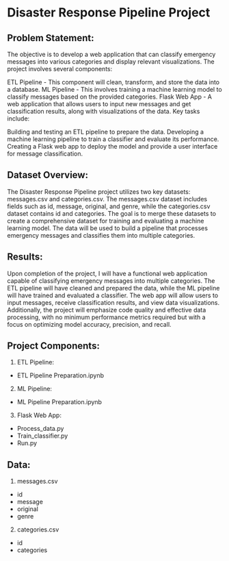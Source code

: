 # Disaster Response Pipeline Project
## Problem Statement:

The objective is to develop a web application that can classify emergency messages into various categories and display relevant visualizations. The project involves several components:

ETL Pipeline - This component will clean, transform, and store the data into a database.
ML Pipeline - This involves training a machine learning model to classify messages based on the provided categories.
Flask Web App - A web application that allows users to input new messages and get classification results, along with visualizations of the data.
Key tasks include:

Building and testing an ETL pipeline to prepare the data.
Developing a machine learning pipeline to train a classifier and evaluate its performance.
Creating a Flask web app to deploy the model and provide a user interface for message classification.


## Dataset Overview:

The Disaster Response Pipeline project utilizes two key datasets: messages.csv and categories.csv. The messages.csv dataset includes fields such as id, message, original, and genre, while the categories.csv dataset contains id and categories. The goal is to merge these datasets to create a comprehensive dataset for training and evaluating a machine learning model. The data will be used to build a pipeline that processes emergency messages and classifies them into multiple categories.


## Results:
Upon completion of the project, I will have a functional web application capable of classifying emergency messages into multiple categories. The ETL pipeline will have cleaned and prepared the data, while the ML pipeline will have trained and evaluated a classifier. The web app will allow users to input messages, receive classification results, and view data visualizations. Additionally, the project will emphasize code quality and effective data processing, with no minimum performance metrics required but with a focus on optimizing model accuracy, precision, and recall.

## Project Components:
1. ETL Pipeline:
- ETL Pipeline Preparation.ipynb

2. ML Pipeline:
- ML Pipeline Preparation.ipynb

3. Flask Web App:
- Process_data.py
- Train_classifier.py
- Run.py

## Data:
1. messages.csv
* id	
* message	
* original	
* genre
2. categories.csv
* id
* categories


